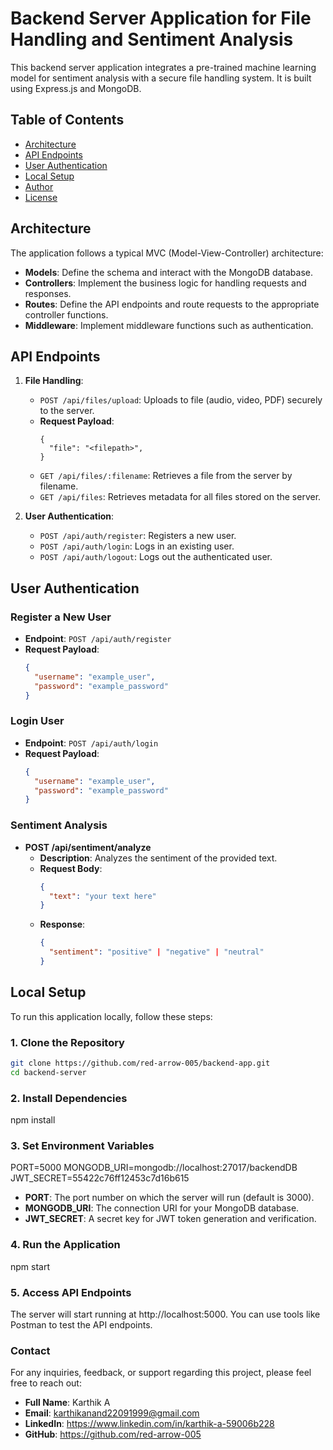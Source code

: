 # Backend Server Application for File Handling and Sentiment Analysis

This backend server application integrates a pre-trained machine learning model for sentiment analysis with a secure file handling system. It is built using Express.js and MongoDB.

## Table of Contents

- [Architecture](#architecture)
- [API Endpoints](#api-endpoints)
- [User Authentication](#user-authentication)
- [Local Setup](#local-setup)
- [Author](#author)
- [License](#license)

## Architecture

The application follows a typical MVC (Model-View-Controller) architecture:

- **Models**: Define the schema and interact with the MongoDB database.
- **Controllers**: Implement the business logic for handling requests and responses.
- **Routes**: Define the API endpoints and route requests to the appropriate controller functions.
- **Middleware**: Implement middleware functions such as authentication.

## API Endpoints

1. **File Handling**:

   - `POST /api/files/upload`: Uploads to file (audio, video, PDF) securely to the server.
   - **Request Payload**:
     ```form-data
     {
       "file": "<filepath>",
     }
     ```
   - `GET /api/files/:filename`: Retrieves a file from the server by filename.
   - `GET /api/files`: Retrieves metadata for all files stored on the server.

2. **User Authentication**:
   - `POST /api/auth/register`: Registers a new user.
   - `POST /api/auth/login`: Logs in an existing user.
   - `POST /api/auth/logout`: Logs out the authenticated user.

## User Authentication

### Register a New User

- **Endpoint**: `POST /api/auth/register`
- **Request Payload**:
  ```json
  {
    "username": "example_user",
    "password": "example_password"
  }
  ```

### Login User

- **Endpoint**: `POST /api/auth/login`
- **Request Payload**:
  ```json
  {
    "username": "example_user",
    "password": "example_password"
  }
  ```

### Sentiment Analysis

- **POST /api/sentiment/analyze**
  - **Description**: Analyzes the sentiment of the provided text.
  - **Request Body**:
    ```json
    {
      "text": "your text here"
    }
    ```
  - **Response**:
    ```json
    {
      "sentiment": "positive" | "negative" | "neutral"
    }
    ```

## Local Setup

To run this application locally, follow these steps:

### 1. Clone the Repository

```bash
git clone https://github.com/red-arrow-005/backend-app.git
cd backend-server
```

### 2. Install Dependencies

npm install

### 3. Set Environment Variables

PORT=5000
MONGODB_URI=mongodb://localhost:27017/backendDB
JWT_SECRET=55422c76ff12453c7d16b615

- **PORT**: The port number on which the server will run (default is 3000).
- **MONGODB_URI**: The connection URI for your MongoDB database.
- **JWT_SECRET**: A secret key for JWT token generation and verification.

### 4. Run the Application

npm start

### 5. Access API Endpoints

The server will start running at http://localhost:5000. You can use tools like Postman to test the API endpoints.

### Contact

For any inquiries, feedback, or support regarding this project, please feel free to reach out:

- **Full Name**: Karthik A
- **Email**: karthikanand22091999@gmail.com
- **LinkedIn**: https://www.linkedin.com/in/karthik-a-59006b228
- **GitHub**: https://github.com/red-arrow-005

